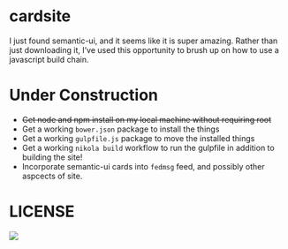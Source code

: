 cardsite
========

I just found semantic-ui, and it seems like it is super amazing. Rather than
just downloading it, I’ve used this opportunity to brush up on how to use a
javascript build chain.

Under Construction
==================

- <strike>Get node and npm install on my local machine without requiring root</strike>
- Get a working <code>bower.json</code> package to install the things
- Get a working <code>gulpfile.js</code> package to move the installed things
- Get a working <code>nikola build</code> workflow to run the gulpfile in
  addition to building the site!
- Incorporate semantic-ui cards into <code>fedmsg</code> feed, and possibly other aspcects of site.

LICENSE
=======
<p><a href="https://www.gnu.org/licenses/agpl.html"><img src="https://www.gnu.org/graphics/agplv3-155x51.png" /></a></p>
